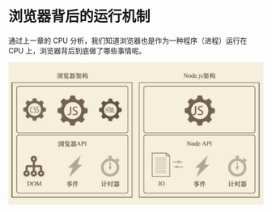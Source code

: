 # 浏览器背后的运行机制

通过上一章的 CPU 分析，我们知道浏览器也是作为一种程序（进程）运行在 CPU 上，浏览器背后到底做了哪些事情呢。

![](../.vuepress/public/assets/browser-vs-nodejs.png)

